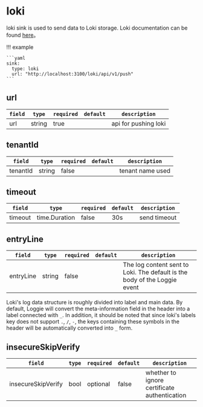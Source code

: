 # loki

loki sink is used to send data to Loki storage. Loki documentation can be found [here](https://grafana.com/docs/loki/latest/)。


!!! example

    ```yaml
    sink:
      type: loki
      url: "http://localhost:3100/loki/api/v1/push"
    ```

## url

|    `field`   |    `type`    |  `required`  |  `default`  |  `description`  |
| ---------- | ----------- | ----------- | --------- | -------- |
| url | string  |    true    |      | api for pushing loki |

## tenantId

|    `field`   |    `type`    |  `required`  |  `default`  |  `description`  |
| ---------- | ----------- | ----------- | --------- | -------- |
| tenantId | string  |    false    |      | tenant name used |

## timeout

|    `field`   |    `type`    |  `required`  |  `default`  |  `description`  |
| ---------- | ----------- | ----------- | --------- | -------- |
| timeout | time.Duration  |    false    |  30s    | send timeout |

## entryLine

|    `field`   |    `type`    |  `required`  |  `default`  |  `description`  |
| ---------- | ----------- | ----------- | --------- | -------- |
| entryLine | string  |    false    |      | The log content sent to Loki. The default is the body of the Loggie event |


Loki's log data structure is roughly divided into label and main data. By default, Loggie will convert the meta-information field in the header into a label connected with `_`. 
In addition, it should be noted that since loki's labels key does not support `.`, `/`, `-`, the keys containing these symbols in the header will be automatically converted into `_` form.

## insecureSkipVerify

|    `field`   |    `type`    |  `required`  |  `default`  |  `description`  |
| ---------- | ----------- | ----------- | --------- | -------- |
| insecureSkipVerify | bool | optional | false | whether to ignore certificate authentication |
